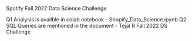Spotify Fall 2022 Data Science Challenge

Q1 Analysis is availble in colab notebook - Shopify_Data_Science.ipynb
Q2 SQL Queries are mentioned in the document - Tejal R Fall 2022 DS Challenge
